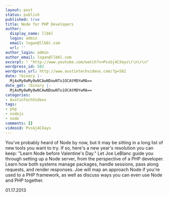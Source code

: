 ```yaml
---
layout: post
status: publish
published: true
title: Node for PHP Developers
author:
  display_name: llbbl
  login: admin
  email: logan@llbbl.com
  url: ''
author_login: admin
author_email: logan@llbbl.com
excerpt: ! "http://www.youtube.com/watch?v=PvsGj4CXays\r\n\r\n"
wordpress_id: 582
wordpress_url: http://www.austintechvideos.com/?p=582
date: !binary |-
  MjAxMy0wMy0wNCAwNDowNTo1OCAtMDYwMA==
date_gmt: !binary |-
  MjAxMy0wMy0wNCAwNDowNTo1OCAtMDYwMA==
categories:
- AustinTechVideos
tags:
- php
- nodejs
- node
comments: []
videoid: PvsGj4CXays
---
```

<p>You've probably heard of Node by now, but it may be sitting in a long list of new tools you want to try. If so,
here's a new year's resolution you can keep: "Learn Node before Valentine's Day." Let Joe LeBlanc guide you through
setting up a Node server, from the perspective of a PHP developer. Learn how both systems manage packages,
handle sessions, pass along requests, and render responses. Joe will map an approach Node if you're used to a
PHP framework, as well as discuss ways you can even use Node and PHP together.</p>
<p>01.17.2013</p>
